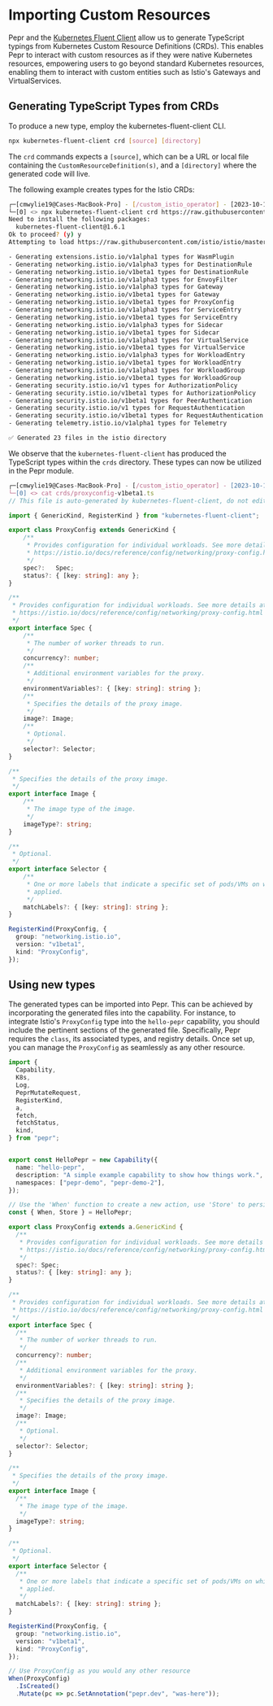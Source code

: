 # Importing Custom Resources

Pepr and the [Kubernetes Fluent Client](https://github.com/defenseunicorns/kubernetes-fluent-client) allow us to generate TypeScript typings from Kubernetes Custom Resource Definitions (CRDs). This enables Pepr to interact with custom resources as if they were native Kubernetes resources, empowering users to go beyond standard Kubernetes resources, enabling them to interact with custom entities such as Istio's Gateways and VirtualServices.


## Generating TypeScript Types from CRDs

To produce a new type, employ the kubernetes-fluent-client CLI.

```bash
npx kubernetes-fluent-client crd [source] [directory]
```

The `crd` commands expects a `[source]`, which can be a URL or local file containing the `CustomResourceDefinition(s)`, and a `[directory]` where the generated code will live.

The following example creates types for the Istio CRDs:

```bash
┌─[cmwylie19@Cases-MacBook-Pro] - [/custom_istio_operator] - [2023-10-16 05:46:24]
└─[0] <> npx kubernetes-fluent-client crd https://raw.githubusercontent.com/istio/istio/master/manifests/charts/base/crds/crd-all.gen.yaml crds
Need to install the following packages:
  kubernetes-fluent-client@1.6.1
Ok to proceed? (y) y
Attempting to load https://raw.githubusercontent.com/istio/istio/master/manifests/charts/base/crds/crd-all.gen.yaml as a URL

- Generating extensions.istio.io/v1alpha1 types for WasmPlugin
- Generating networking.istio.io/v1alpha3 types for DestinationRule
- Generating networking.istio.io/v1beta1 types for DestinationRule
- Generating networking.istio.io/v1alpha3 types for EnvoyFilter
- Generating networking.istio.io/v1alpha3 types for Gateway
- Generating networking.istio.io/v1beta1 types for Gateway
- Generating networking.istio.io/v1beta1 types for ProxyConfig
- Generating networking.istio.io/v1alpha3 types for ServiceEntry
- Generating networking.istio.io/v1beta1 types for ServiceEntry
- Generating networking.istio.io/v1alpha3 types for Sidecar
- Generating networking.istio.io/v1beta1 types for Sidecar
- Generating networking.istio.io/v1alpha3 types for VirtualService
- Generating networking.istio.io/v1beta1 types for VirtualService
- Generating networking.istio.io/v1alpha3 types for WorkloadEntry
- Generating networking.istio.io/v1beta1 types for WorkloadEntry
- Generating networking.istio.io/v1alpha3 types for WorkloadGroup
- Generating networking.istio.io/v1beta1 types for WorkloadGroup
- Generating security.istio.io/v1 types for AuthorizationPolicy
- Generating security.istio.io/v1beta1 types for AuthorizationPolicy
- Generating security.istio.io/v1beta1 types for PeerAuthentication
- Generating security.istio.io/v1 types for RequestAuthentication
- Generating security.istio.io/v1beta1 types for RequestAuthentication
- Generating telemetry.istio.io/v1alpha1 types for Telemetry

✅ Generated 23 files in the istio directory
```

We observe that the `kubernetes-fluent-client` has produced the TypeScript types within the `crds` directory. These types can now be utilized in the Pepr module.

```typescript
┌─[cmwylie19@Cases-MacBook-Pro] - [/custom_istio_operator] - [2023-10-16 05:46:38]
└─[0] <> cat crds/proxyconfig-v1beta1.ts
// This file is auto-generated by kubernetes-fluent-client, do not edit manually

import { GenericKind, RegisterKind } from "kubernetes-fluent-client";

export class ProxyConfig extends GenericKind {
    /**
     * Provides configuration for individual workloads. See more details at:
     * https://istio.io/docs/reference/config/networking/proxy-config.html
     */
    spec?:   Spec;
    status?: { [key: string]: any };
}

/**
 * Provides configuration for individual workloads. See more details at:
 * https://istio.io/docs/reference/config/networking/proxy-config.html
 */
export interface Spec {
    /**
     * The number of worker threads to run.
     */
    concurrency?: number;
    /**
     * Additional environment variables for the proxy.
     */
    environmentVariables?: { [key: string]: string };
    /**
     * Specifies the details of the proxy image.
     */
    image?: Image;
    /**
     * Optional.
     */
    selector?: Selector;
}

/**
 * Specifies the details of the proxy image.
 */
export interface Image {
    /**
     * The image type of the image.
     */
    imageType?: string;
}

/**
 * Optional.
 */
export interface Selector {
    /**
     * One or more labels that indicate a specific set of pods/VMs on which a policy should be
     * applied.
     */
    matchLabels?: { [key: string]: string };
}

RegisterKind(ProxyConfig, {
  group: "networking.istio.io",
  version: "v1beta1",
  kind: "ProxyConfig",
});
```

## Using new types

The generated types can be imported into Pepr. This can be achieved by incorporating the generated files into the capability. For instance, to integrate Istio's `ProxyConfig` type into the `hello-pepr` capability, you should include the pertinent sections of the generated file. Specifically, Pepr requires the `class`, its associated types, and registry details. Once set up, you can manage the `ProxyConfig` as seamlessly as any other resource.

```typescript
import {
  Capability,
  K8s,
  Log,
  PeprMutateRequest,
  RegisterKind,
  a,
  fetch,
  fetchStatus,
  kind,
} from "pepr";


export const HelloPepr = new Capability({
  name: "hello-pepr",
  description: "A simple example capability to show how things work.",
  namespaces: ["pepr-demo", "pepr-demo-2"],
});

// Use the 'When' function to create a new action, use 'Store' to persist data
const { When, Store } = HelloPepr;

export class ProxyConfig extends a.GenericKind {
  /**
   * Provides configuration for individual workloads. See more details at:
   * https://istio.io/docs/reference/config/networking/proxy-config.html
   */
  spec?: Spec;
  status?: { [key: string]: any };
}

/**
 * Provides configuration for individual workloads. See more details at:
 * https://istio.io/docs/reference/config/networking/proxy-config.html
 */
export interface Spec {
  /**
   * The number of worker threads to run.
   */
  concurrency?: number;
  /**
   * Additional environment variables for the proxy.
   */
  environmentVariables?: { [key: string]: string };
  /**
   * Specifies the details of the proxy image.
   */
  image?: Image;
  /**
   * Optional.
   */
  selector?: Selector;
}

/**
 * Specifies the details of the proxy image.
 */
export interface Image {
  /**
   * The image type of the image.
   */
  imageType?: string;
}

/**
 * Optional.
 */
export interface Selector {
  /**
   * One or more labels that indicate a specific set of pods/VMs on which a policy should be
   * applied.
   */
  matchLabels?: { [key: string]: string };
}

RegisterKind(ProxyConfig, {
  group: "networking.istio.io",
  version: "v1beta1",
  kind: "ProxyConfig",
});

// Use ProxyConfig as you would any other resource
When(ProxyConfig)
  .IsCreated()
  .Mutate(pc => pc.SetAnnotation("pepr.dev", "was-here"));
```
